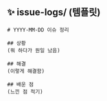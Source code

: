 ## ✨ issue-logs/ (템플릿)
```
# YYYY-MM-DD 이슈 정리

## 상황
(뭐 하다가 뭔일 났음)

## 해결
(이렇게 해결함)

## 배운 점
(느낀 점 적기)
```